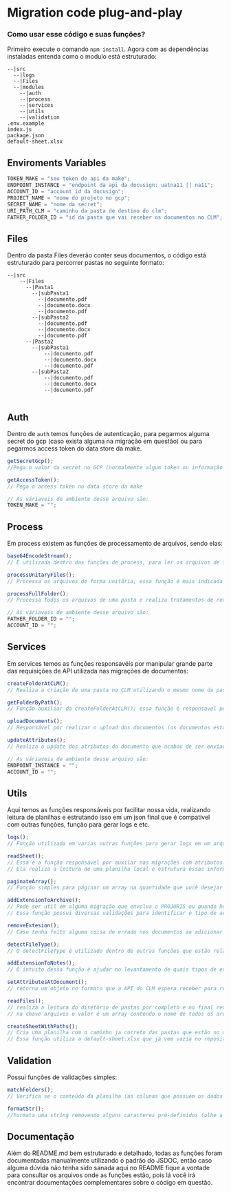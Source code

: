 # Migration code plug-and-play

### Como usar esse código e suas funções?

Primeiro execute o comando `npm install`. 
Agora com as dependências instaladas entenda como o modulo está estruturado:

```
--|src
  --|logs
  --|Files
  --|modules
    --|auth
    --|process
    --|services
    --|utils
    --|validation
.env.example
index.js
package.json
default-sheet.xlsx
```



## Enviroments Variables

```javascript
TOKEN_MAKE = "seu token de api da make";
ENDPOINT_INSTANCE = "endpoint da api da docusign: uatna11 || na11";
ACCOUNT_ID = "account id da docusign";
PROJECT_NAME = "nome do projeto no gcp";
SECRET_NAME = "nome da secret";
URI_PATH_CLM = "caminho da pasta de destino do clm";
FATHER_FOLDER_ID = "id da pasta que vai receber os documentos no CLM";
```

## Files

Dentro da pasta Files deverão conter seus documentos, o código está estruturado para percorrer pastas no seguinte formato:

```
--|src
    --|Files
      --|Pasta1
        --|subPasta1
          --|documento.pdf
          --|documento.docx
          --|documento.pdf
        --|subPasta2
          --|documento.pdf
          --|documento.docx
          --|documento.pdf
      --|Pasta2
        --|subPasta1
            --|documento.pdf
            --|documento.docx
            --|documento.pdf
        --|subPasta2
            --|documento.pdf
            --|documento.docx
            --|documento.pdf


```

## Auth

Dentro de `auth` temos funções de autenticação, para pegarmos alguma secret do gcp (caso exista alguma na migração em questão) ou para pegarmos access token do data store da make.

```javascript
getSecretGcp();
//Pega o valor da secret no GCP (normalmente algum token ou informação sigilosa que você precise armazenar).

getAccessToken();
// Pega o access token no data store da make

// As váriaveis de ambiente desse arquivo são:
TOKEN_MAKE = "";
```

## Process

Em process existem as funções de processamento de arquivos, sendo elas:

```javascript
base64EncodeStream();
// É utilizada dentro das funções de process, para ler os arquivos de forma páginada e também utiliza Node Streams para ler esses documentos de forma que não haja vazamento de memória ou consumo excessivo de recursos.

processUnitaryFiles();
// Processa os arquivos de forma unitária, essa função é mais indicada quando a migração precisa que os documentos tenham atributos no CLM.

processFullFolder();
// Processa todos os arquivos de uma pasta e realiza tratamentos de retry caso alguma das requisições de upload falhe, é recomendado utilizar essa função apenas se a migração não precisa inserir metadados em documentos no CLM.

// As váriaveis de ambiente desse arquivo são:
FATHER_FOLDER_ID = "";
ACCOUNT_ID = "";
```

## Services

Em services temos as funções responsavéis por manipular grande parte das requisições de API utilizada nas migrações de documentos:

```javascript
createFolderAtCLM();
// Realiza a criação de uma pasta no CLM utilizando o mesmo nome da pasta que foi lida no diretório local (já possui as validações necessárias para erros no status code ou para pastas que já existem no CLM).

getFolderByPath();
// Função auxiliar da createFolderAtCLM(); essa função é responsavel por antes de tentarmos criar uma pasta no CLM realizarmos a pesquisa para ver se ela já existe no CLM, caso exista essa função apenas vai retornar o ID dessa pasta para que possamos upar o documento na função uploadDocuments(); e caso não exista ela segue o fluxo da função createFolderAtCLM();.

uploadDocuments();
// Responsável por realizar o upload dos documentos (os documentos estarão em base64 independente da extensão deles, seja .pdf, .docx, .cfb ...) e no final retorna também o ID do documento no CLM.

updateAttributes();
// Realiza o update dos atributos do documento que acabou de ser enviado ao CLM, fazendo com que seja possivel realizarmos a pesquisa avançada por atributos no CLM.

// As váriaveis de ambiente desse arquivo são:
ENDPOINT_INSTANCE = "";
ACCOUNT_ID = "";
```

## Utils

Aqui temos as funções responsáveis por facilitar nossa vida, realizando leitura de planilhas e estrutando isso em um json final que é compativel com outras funções, função para gerar logs e etc.

```javascript
logs();
// Função utilizada em varias outras funções para gerar logs em um arquivo local, para termos total ciência de quais arquivos foram processados, quais deram erro e etc.

readSheet();
// Essa é a função responsável por auxilar nas migrações com atributos.
// Ela realiza a leitura de uma planilha local e estrutura essas informações em um JSON para que seja possivel utilizar esses dados para montar o caminho do arquivo no diretório local e também para que possamos estruturar o JSON com os atributos a serem atualizados no CLM após o upload do documento.

paginateArray();
// Função simples para páginar um array na quantidade que você desejar ou sentir necessidade.

addExtensionToArchive();
// Pode ser util em alguma migração que envolva o PROJURIS ou quando houver uma grande volumetria de documentos sem extensão. O CLM só permite a visualização de PDF e DOCX se o documento que foi enviado possuir claramente essa extensão no final do nome, por exemplo: documentoteste.pdf.
// Essa função possui diversas validações para identificar o tipo de arquivo, lendo metadados, contéudo e etc. Ao final da execução você deverá possuir todos os arquivos já com a extensão.

removeExtesion();
// Caso tenha feito alguma coisa de errado nos documentos ao adicionar as extensões ou caso queira remover as extensões de todos os arquivos, essa função irá tirar a extensão do arquivo, deixando apenas o nome dele: documentoteste.pdf => documentoteste.

detectFileType();
// O detectFileType é utilizado dentro de outras funções que estão relacionadas a renomear os arquivos, ela retorna um objeto com o tipo do arquivo e algumas outras informações.

addExtensionToNotes();
// O intuito dessa função é ajudar no levantamento de quais tipos de extensão os arquivos da migração atual possuem, ele adiciona todas as extensões em um arquivo txt.

setAttributesAtDocument();
// retorna um objeto no formato que a API do CLM espera receber para realizar o upload dos atributos no CLM.

readFiles();
// realiza a leitura do diretório de pastas por completo e no final retorna um array de objetos contendo: {pasta: 'nome da pasta', arquivos: []}
// na chave arquivos o valor é um array contendo o nome de todos os arquivos que aquela pasta possui.

createSheetWithPaths();
// Cria uma planilha com o caminho ja correto das pastas que estão no diretório local, a planilha fica pronta para ser encaminhada para o cliente faltando apenas estilizar no padrão que desejar.
// Essa função utiliza a default-sheet.xlsx que já vem vazia no repositório para criar, então não existe a necessidade de criar um novo arquivo ou subir uma nova planilha em branco.
```

## Validation
Possui funções de validações simples:

```javascript
matchFolders();
// Verifica se o conteúdo da planilha (as colunas que possuem os dados necessários para montar o caminho do diretório local) estão de acordo com o diretório local. Pode ser util quando o cliente fica responsável por nos enviar a planilha completa.

formatStr();
//Formata uma string removendo alguns caracteres pré-definidos (olhe a documentação da função para remover os caracteres), também remove espaços em branco no inicio e no final da string.
```

## Documentação
Além do README.md bem estruturado e detalhado, todas as funções foram documentadas manualmente utilizando o padrão do JSDOC, então caso alguma dúvida não tenha sido sanada aqui no README fique a vontade para consultar os arquivos onde as funções estão, pois lá você irá encontrar documentações complementares sobre o código em questão.
